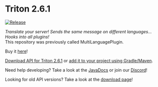 # Triton 2.6.1
[![Release](https://jitpack.io/v/diogotcorreia/Triton.svg)](https://jitpack.io/#diogotcorreia/Triton)  

_Translate your server! Sends the same message on different languages... Hooks into all plugins!_  
This repository was previously called MultiLanguagePlugin.

Buy it [here](https://www.spigotmc.org/resources/triton.30331/)!


[Download API for Triton 2.6.1](https://cdn.rexcantor64.com/triton/api/TritonAPI-v2.5.0.jar) or [add it to your project using Gradle/Maven](https://jitpack.io/#diogotcorreia/Triton).

Need help developing? Take a look at the [JavaDocs](https://triton.rexcantor64.com/javadocs) or join our [Discord](https://triton.rexcantor64.com/discord)!

Looking for old API versions? Take a look at the [download page](https://github.com/diogotcorreia/Triton/wiki/Downloads)!
